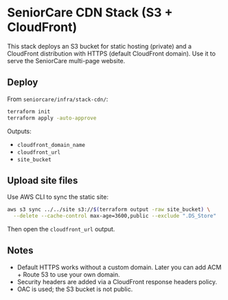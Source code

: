 # SeniorCare CDN Stack (S3 + CloudFront)

This stack deploys an S3 bucket for static hosting (private) and a CloudFront distribution with HTTPS (default CloudFront domain). Use it to serve the SeniorCare multi-page website.

## Deploy

From `seniorcare/infra/stack-cdn/`:

```bash
terraform init
terraform apply -auto-approve
```

Outputs:
- `cloudfront_domain_name`
- `cloudfront_url`
- `site_bucket`

## Upload site files

Use AWS CLI to sync the static site:

```bash
aws s3 sync ../../site s3://$(terraform output -raw site_bucket) \
  --delete --cache-control max-age=3600,public --exclude ".DS_Store"
```

Then open the `cloudfront_url` output.

## Notes
- Default HTTPS works without a custom domain. Later you can add ACM + Route 53 to use your own domain.
- Security headers are added via a CloudFront response headers policy.
- OAC is used; the S3 bucket is not public.
